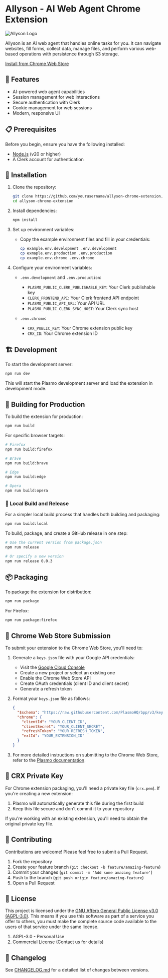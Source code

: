 # Allyson - AI Web Agent Chrome Extension

![Allyson Logo](https://allyson.ai/allyson-og.png)

Allyson is an AI web agent that handles online tasks for you. It can navigate websites, fill forms, collect data, manage files, and perform various web-based operations with persistence through S3 storage.

[Install from Chrome Web Store](https://chromewebstore.google.com/detail/allyson-ai-web-agent-pay/kcngcogbkiblljbjjfnojmgfppddockf)

## 🚀 Features

- AI-powered web agent capabilities
- Session management for web interactions
- Secure authentication with Clerk
- Cookie management for web sessions
- Modern, responsive UI

## 📋 Prerequisites

Before you begin, ensure you have the following installed:
- [Node.js](https://nodejs.org/) (v20 or higher)
- A Clerk account for authentication

## 🔧 Installation

1. Clone the repository:
   ```bash
   git clone https://github.com/yourusername/allyson-chrome-extension.git
   cd allyson-chrome-extension
   ```

2. Install dependencies:
   ```bash
   npm install
   ```

3. Set up environment variables:
   - Copy the example environment files and fill in your credentials:
     ```bash
     cp example.env.development .env.development
     cp exmaple.env.production .env.production
     cp example.env.chrome .env.chrome
     ```

4. Configure your environment variables:
   - `.env.development` and `.env.production`:
     - `PLASMO_PUBLIC_CLERK_PUBLISHABLE_KEY`: Your Clerk publishable key
     - `CLERK_FRONTEND_API`: Your Clerk frontend API endpoint
     - `PLASMO_PUBLIC_API_URL`: Your API URL
     - `PLASMO_PUBLIC_CLERK_SYNC_HOST`: Your Clerk sync host

   - `.env.chrome`:
     - `CRX_PUBLIC_KEY`: Your Chrome extension public key
     - `CRX_ID`: Your Chrome extension ID

## 🏗️ Development

To start the development server:

```bash
npm run dev
```

This will start the Plasmo development server and load the extension in development mode.

## 🔨 Building for Production

To build the extension for production:

```bash
npm run build
```

For specific browser targets:

```bash
# Firefox
npm run build:firefox

# Brave
npm run build:brave

# Edge
npm run build:edge

# Opera
npm run build:opera
```

### 🚀 Local Build and Release

For a simpler local build process that handles both building and packaging:

```bash
npm run build:local
```

To build, package, and create a GitHub release in one step:

```bash
# Use the current version from package.json
npm run release

# Or specify a new version
npm run release 0.0.3
```

## 📦 Packaging

To package the extension for distribution:

```bash
npm run package
```

For Firefox:

```bash
npm run package:firefox
```

## 🔑 Chrome Web Store Submission

To submit your extension to the Chrome Web Store, you'll need to:

1. Generate a `keys.json` file with your Google API credentials:
   - Visit the [Google Cloud Console](https://console.cloud.google.com/)
   - Create a new project or select an existing one
   - Enable the Chrome Web Store API
   - Create OAuth credentials (client ID and client secret)
   - Generate a refresh token

2. Format your `keys.json` file as follows:
   ```json
   {
     "$schema": "https://raw.githubusercontent.com/PlasmoHQ/bpp/v3/keys.schema.json",
     "chrome": {
       "clientId": "YOUR_CLIENT_ID",
       "clientSecret": "YOUR_CLIENT_SECRET",
       "refreshToken": "YOUR_REFRESH_TOKEN",
       "extId": "YOUR_EXTENSION_ID"
     }
   }
   ```

3. For more detailed instructions on submitting to the Chrome Web Store, refer to the [Plasmo documentation](https://docs.plasmo.com/framework/workflows/submit).

## 🔐 CRX Private Key

For Chrome extension packaging, you'll need a private key file (`crx.pem`). If you're creating a new extension:

1. Plasmo will automatically generate this file during the first build
2. Keep this file secure and don't commit it to your repository

If you're working with an existing extension, you'll need to obtain the original private key file.


## 🤝 Contributing

Contributions are welcome! Please feel free to submit a Pull Request.

1. Fork the repository
2. Create your feature branch (`git checkout -b feature/amazing-feature`)
3. Commit your changes (`git commit -m 'Add some amazing feature'`)
4. Push to the branch (`git push origin feature/amazing-feature`)
5. Open a Pull Request

## 📄 License

This project is licensed under the [GNU Affero General Public License v3.0 (AGPL-3.0)](LICENSE). This means if you use this software as part of a service you offer to others, you must make the complete source code available to the users of that service under the same license.

1. AGPL-3.0 - Personal Use
2. Commercial License (Contact us for details)

## 📝 Changelog

See [CHANGELOG.md](CHANGELOG.md) for a detailed list of changes between versions.
